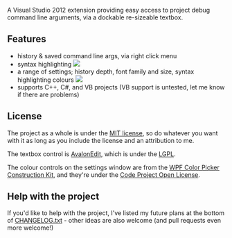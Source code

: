 A Visual Studio 2012 extension providing easy access to project debug command line arguments, via a dockable re-sizeable textbox.

## Features ##
- history & saved command line args, via right click menu
- syntax highlighting ![](http://i.imgur.com/ganhXVZ.png)
- a range of settings; history depth, font family and size, syntax highlighting colours ![](http://i.imgur.com/di7wk8t.png)
- supports C++, C#, and VB projects (VB support is untested, let me know if there are problems)

## License ##
The project as a whole is under the [MIT license](https://github.com/MatthewCox/DockableCLArgs/blob/master/LICENSE.txt), so do whatever you want with it as long as you include the license and an attribution to me.

The textbox control is [AvalonEdit](https://github.com/icsharpcode/SharpDevelop/wiki/AvalonEdit), which is under the [LGPL](http://www.gnu.org/copyleft/lesser.html).

The colour controls on the settings window are from the [WPF Color Picker Construction Kit](http://www.codeproject.com/Articles/131708/WPF-Color-Picker-Construction-Kit), and they're under the [Code Project Open License](http://www.codeproject.com/info/cpol10.aspx).

## Help with the project ##

If you'd like to help with the project, I've listed my future plans at the bottom of [CHANGELOG.txt](https://github.com/MatthewCox/DockableCLArgs/blob/master/CHANGELOG.txt) - other ideas are also welcome (and pull requests even more welcome!)
